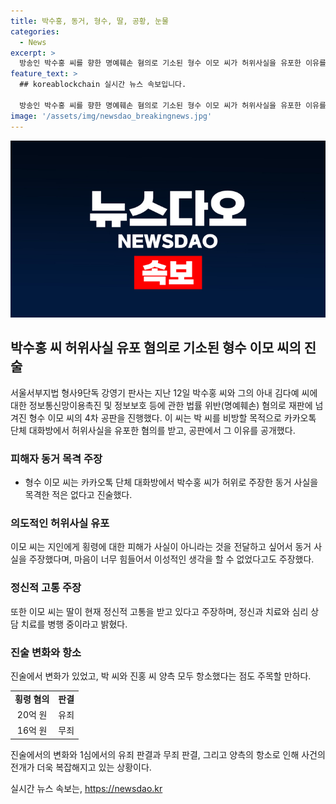 ```yaml
---
title: 박수홍, 동거, 형수, 딸, 공황, 눈물
categories:
  - News
excerpt: >
  방송인 박수홍 씨를 향한 명예훼손 혐의로 기소된 형수 이모 씨가 허위사실을 유포한 이유를 고백했다. 이모 씨는 카카오톡 대화방에서 허위사실을 유포한 적이 없다고 주장했으며, 집 근처에서 박 씨의 동거를 직접 목격한 적이 없다고 주장했다. 그녀는 심리적으로 힘들었고, 딸이 고통 받고 있다며 울먹였고, 결론적으로 횡령 의혹에 대한 정확한 기억이 없다고 주장했다. 박 씨의 친형도 횡령 의혹으로 기소된 바 있으며 유죄 유무에 대한 항소가 진행 중이다.
feature_text: >
  ## koreablockchain 실시간 뉴스 속보입니다.

  방송인 박수홍 씨를 향한 명예훼손 혐의로 기소된 형수 이모 씨가 허위사실을 유포한 이유를 고백했다. 이모 씨는 카카오톡 대화방에서 허위사실을 유포한 적이 없다고 주장했으며, 집 근처에서 박 씨의 동거를 직접 목격한 적이 없다고 주장했다. 그녀는 심리적으로 힘들었고, 딸이 고통 받고 있다며 울먹였고, 결론적으로 횡령 의혹에 대한 정확한 기억이 없다고 주장했다. 박 씨의 친형도 횡령 의혹으로 기소된 바 있으며 유죄 유무에 대한 항소가 진행 중이다.
image: '/assets/img/newsdao_breakingnews.jpg'
---
```


<p><img src="/assets/img/newsdao_breakingnews.jpg" alt="koreablockchain 속보" /></p>

<h2 data-ke-size="size26">박수홍 씨 허위사실 유포 혐의로 기소된 형수 이모 씨의 진술</h2>

<p data-ke-size="size16">서울서부지법 형사9단독 강영기 판사는 지난 12일 박수홍 씨와 그의 아내 김다예 씨에 대한 정보통신망이용촉진 및 정보보호 등에 관한 법률 위반(명예훼손) 혐의로 재판에 넘겨진 형수 이모 씨의 4차 공판을 진행했다. 이 씨는 박 씨를 비방할 목적으로 카카오톡 단체 대화방에서 허위사실을 유포한 혐의를 받고, 공판에서 그 이유를 공개했다.</p>

<h3 data-ke-size="size24">피해자 동거 목격 주장</h3>

<ul>
    <li>형수 이모 씨는 카카오톡 단체 대화방에서 박수홍 씨가 허위로 주장한 동거 사실을 목격한 적은 없다고 진술했다.</li>
</ul>

<h3 data-ke-size="size24">의도적인 허위사실 유포</h3>

<p data-ke-size="size16">이모 씨는 지인에게 횡령에 대한 피해가 사실이 아니라는 것을 전달하고 싶어서 동거 사실을 주장했다며, 마음이 너무 힘들어서 이성적인 생각을 할 수 없었다고도 주장했다.</p>

<h3 data-ke-size="size24">정신적 고통 주장</h3>

<p data-ke-size="size16">또한 이모 씨는 딸이 현재 정신적 고통을 받고 있다고 주장하며, 정신과 치료와 심리 상담 치료를 병행 중이라고 밝혔다.</p>

<h3 data-ke-size="size24">진술 변화와 항소</h3>

<p data-ke-size="size16">진술에서 변화가 있었고, 박 씨와 진홍 씨 양측 모두 항소했다는 점도 주목할 만하다.</p>

<table>
    <tr>
        <td style="text-align: center; height: 17px;"><b>횡령 혐의</b></td>
        <td style="text-align: center; height: 17px;"><b>판결</b></td>
    </tr>
    <tr>
        <td style="text-align: center; height: 17px;">20억 원</td>
        <td style="text-align: center; height: 17px;">유죄</td>
    </tr>
    <tr>
        <td style="text-align: center; height: 17px;">16억 원</td>
        <td style="text-align: center; height: 17px;">무죄</td>
    </tr>
</table>

<p data-ke-size="size16">진술에서의 변화와 1심에서의 유죄 판결과 무죄 판결, 그리고 양측의 항소로 인해 사건의 전개가 더욱 복잡해지고 있는 상황이다.</p>
실시간 뉴스 속보는, <a href="https://newsdao.kr" rel="dofollow">https://newsdao.kr</a>


